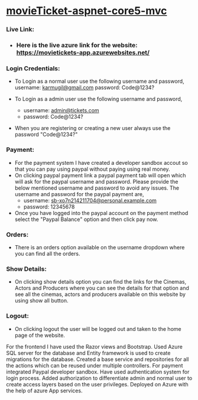 # [movieTicket-aspnet-core5-mvc](https://movietickets-app.azurewebsites.net/)

<h3>Live Link:<h3>

* Here is the live azure link for the website: https://movietickets-app.azurewebsites.net/

### Login Credentials:

* To Login as a normal user use the following username and password,
  username: karmugil@gmail.com
  password: Code@1234?

* To Login as a admin user use the following username and password,
   * username: admin@tickets.com
   * password: Code@1234?

* When you are registering or creating a new user always use the password "Code@1234?"

### Payment:
* For the payment system I have created a developer sandbox accout so that you can pay using paypal without paying using real money. 
* On clicking paypal payment link a paypal payment tab will open which will ask for the paypal username and password. Please provide the below mentioned username and password to avoid any issues. The username and password for the paypal payment are,
  * username: sb-xo7n214211704@personal.example.com
  * password: 12345678
* Once you have logged into the paypal account on the payment method select the "Paypal Balance" option and then click pay now.

### Orders:
* There is an orders option available on the username dropdown where you can find all the orders.

### Show Details:
* On clicking show details option you can find the links for the Cinemas, Actors and Producers where you can see the details for that option and see all the cinemas, actors and producers available on this website by using show all button.

### Logout:
* On clicking logout the user will be logged out and taken to the home page of the website.


For the frontend I have used the Razor views and Bootstrap.
Used Azure SQL server for the database and Entity framework is used to create migrations for the database.
Created a base service and repositories for all the actions which can be reused under multiple controllers.
For payment integrated Paypal developer sandbox.
Have used authentication system for login process.
Added authorization to differentiate admin and normal user to create access layers based on the user privileges.
Deployed on Azure with the help of azure App services.
